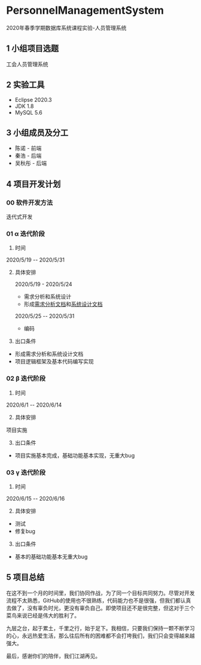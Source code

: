 # PersonnelManagementSystem

2020年春季学期数据库系统课程实验-人员管理系统

## 1 小组项目选题

工会人员管理系统

## 2 实验工具

- Eclipse 2020.3
- JDK 1.8
- MySQL 5.6

## 3 小组成员及分工

- 陈诺 - 前端
- 秦浩 - 后端
- 吴秋彤 - 后端

## 4 项目开发计划

### 00 软件开发方法

迭代式开发

### 01 α 迭代阶段

1. 时间

2020/5/19 -- 2020/5/31

2. 具体安排

    2020/5/19 - 2020/5/24
    - 需求分析和系统设计
    - 形成[需求分析文档](documents/需求分析说明书V1.0.md)和[系统设计文档](documents/系统设计说明书V1.0.md)

    2020/5/25 -- 2020/5/31
    - 编码

3. 出口条件

- 形成需求分析和系统设计文档
- 项目逻辑框架及基本代码编写实现

### 02 β 迭代阶段

1. 时间

2020/6/1 -- 2020/6/14

2. 具体安排

项目实施

3. 出口条件
- 项目实施基本完成，基础功能基本实现，无重大bug

### 03 γ 迭代阶段

1. 时间

2020/6/15 -- 2020/6/16

2. 具体安排
- 测试
- 修复bug
3. 出口条件
- 基本的基础功能基本无重大bug

## 5 项目总结

在这不到一个月的时间里，我们协同作战，为了同一个目标共同努力。尽管对开发流程不太熟悉，GitHub的使用也不很熟练，代码能力也不是很强，但我们都认真去做了，没有辜负时光，更没有辜负自己。即使项目还不是很完整，但这对于三个菜鸟来说已经是伟大的胜利了。

九层之台，起于累土，千里之行，始于足下。我相信，只要我们保持一颗不断学习的心，永远热爱生活，那么往后所有的困难都不会打垮我们，我们只会变得越来越强大。

最后，感谢你们的陪伴，我们江湖再见。
